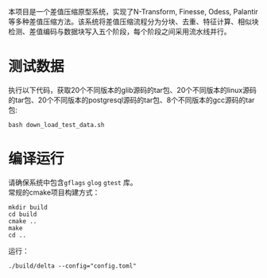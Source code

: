 本项目是一个差值压缩原型系统，实现了N-Transform, Finesse, Odess, Palantir等多种差值压缩方法。该系统将差值压缩流程分为分块、去重、特征计算、相似块检测、差值编码与数据块写入五个阶段，每个阶段之间采用流水线并行。

# 测试数据
执行以下代码，获取20个不同版本的glib源码的tar包、20个不同版本的linux源码的tar包、20个不同版本的postgresql源码的tar包、8个不同版本的gcc源码的tar包:
```
bash down_load_test_data.sh
```

# 编译运行
请确保系统中包含`gflags` `glog` `gtest` 库。  
常规的cmake项目构建方式：
```
mkdir build
cd build
cmake ..
make
cd ..
```

运行：
```
./build/delta --config="config.toml"
```